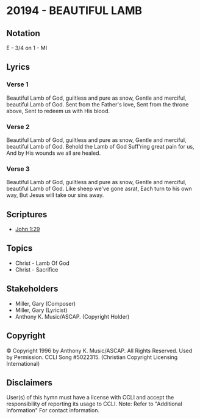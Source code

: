 # 20194 - BEAUTIFUL LAMB

## Notation

E - 3/4 on 1 - MI

## Lyrics

### Verse 1

Beautiful Lamb of God, guiltless and pure as snow, Gentle and merciful, beautiful Lamb of God.  Sent from the Father's love, Sent from the throne above, Sent to redeem us with His blood.

### Verse 2

Beautiful Lamb of God, guiltless and pure as snow, Gentle and merciful, beautiful Lamb of God.  Behold the Lamb of God Suff'ring great pain for us, And by His wounds we all are healed.

### Verse 3

Beautiful Lamb of God, guiltless and pure as snow, Gentle and merciful, beautiful Lamb of God.  Like sheep we've gone asrat, Each turn to his own way, But Jesus will take our sins away.


## Scriptures

- [John 1:29](https://www.biblegateway.com/passage/?search=John%201%3A29)

## Topics

- Christ - Lamb Of God
- Christ - Sacrifice

## Stakeholders

- Miller, Gary (Composer)
- Miller, Gary (Lyricist)
- Anthony K. Music/ASCAP. (Copyright Holder)

## Copyright

© Copyright 1996 by Anthony K. Music/ASCAP. All Rights Reserved. Used by Permission. CCLI Song #5022315.
(Christian Copyright Licensing International)

## Disclaimers

User(s) of this hymn must have a license with CCLI and accept the responsibility of reporting its usage to CCLI.
Note: Refer to "Additional Information" For contact information.

